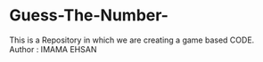 # Guess-The-Number-
This is a Repository in which we are creating a game based CODE.
<br>
Author : IMAMA EHSAN
